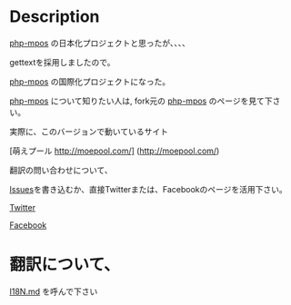 Description
===========

[php-mpos](https://github.com/TheSerapher/php-mpos) の日本化プロジェクトと思ったが、、、、

gettextを採用しましたので。

[php-mpos](https://github.com/TheSerapher/php-mpos) の国際化プロジェクトになった。

[php-mpos](https://github.com/TheSerapher/php-mpos) について知りたい人は, fork元の [php-mpos](https://github.com/TheSerapher/php-mpos) のページを見て下さい。

実際に、このバージョンで動いているサイト

[萌えプール http://moepool.com/] (http://moepool.com/)


翻訳の問い合わせについて、

[Issues](https://github.com/johna1203/php-mpos-jp/issues)を書き込むか、直接Twitterまたは、Facebookのページを活用下さい。

[Twitter](https://twitter.com/MoePool1)

[Facebook](https://www.facebook.com/moepool)

翻訳について、
==================

[I18N.md](https://github.com/johna1203/php-mpos-jp/blob/moe-template/I18N.md) を呼んで下さい

